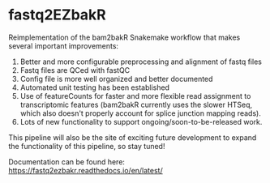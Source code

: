 # fastq2EZbakR

Reimplementation of the bam2bakR Snakemake workflow that makes several important improvements:

1. Better and more configurable preprocessing and alignment of fastq files
2. Fastq files are QCed with fastQC
3. Config file is more well organized and better documented
4. Automated unit testing has been established
5. Use of featureCounts for faster and more flexible read assignment to transcriptomic features (bam2bakR currently uses the slower HTSeq, which also doesn't properly account for splice junction mapping reads).
6. Lots of new functionality to support ongoing/soon-to-be-released work.

This pipeline will also be the site of exciting future development to expand the functionality of this pipeline, so stay tuned!

Documentation can be found here: https://fastq2ezbakr.readthedocs.io/en/latest/
